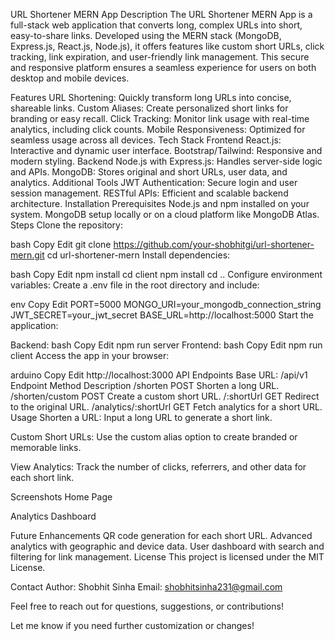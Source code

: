 URL Shortener MERN App
Description
The URL Shortener MERN App is a full-stack web application that converts long, complex URLs into short, easy-to-share links. Developed using the MERN stack (MongoDB, Express.js, React.js, Node.js), it offers features like custom short URLs, click tracking, link expiration, and user-friendly link management. This secure and responsive platform ensures a seamless experience for users on both desktop and mobile devices.

Features
URL Shortening: Quickly transform long URLs into concise, shareable links.
Custom Aliases: Create personalized short links for branding or easy recall.
Click Tracking: Monitor link usage with real-time analytics, including click counts.
Mobile Responsiveness: Optimized for seamless usage across all devices.
Tech Stack
Frontend
React.js: Interactive and dynamic user interface.
Bootstrap/Tailwind: Responsive and modern styling.
Backend
Node.js with Express.js: Handles server-side logic and APIs.
MongoDB: Stores original and short URLs, user data, and analytics.
Additional Tools
JWT Authentication: Secure login and user session management.
RESTful APIs: Efficient and scalable backend architecture.
Installation
Prerequisites
Node.js and npm installed on your system.
MongoDB setup locally or on a cloud platform like MongoDB Atlas.
Steps
Clone the repository:

bash
Copy
Edit
git clone https://github.com/your-shobhitgi/url-shortener-mern.git
cd url-shortener-mern
Install dependencies:

bash
Copy
Edit
npm install
cd client
npm install
cd ..
Configure environment variables:
Create a .env file in the root directory and include:

env
Copy
Edit
PORT=5000
MONGO_URI=your_mongodb_connection_string
JWT_SECRET=your_jwt_secret
BASE_URL=http://localhost:5000
Start the application:

Backend:
bash
Copy
Edit
npm run server
Frontend:
bash
Copy
Edit
npm run client
Access the app in your browser:

arduino
Copy
Edit
http://localhost:3000
API Endpoints
Base URL: /api/v1
Endpoint	Method	Description
/shorten	POST	Shorten a long URL.
/shorten/custom	POST	Create a custom short URL.
/:shortUrl	GET	Redirect to the original URL.
/analytics/:shortUrl	GET	Fetch analytics for a short URL.
Usage
Shorten a URL:
Input a long URL to generate a short link.

Custom Short URLs:
Use the custom alias option to create branded or memorable links.

View Analytics:
Track the number of clicks, referrers, and other data for each short link.

Screenshots
Home Page

Analytics Dashboard

Future Enhancements
QR code generation for each short URL.
Advanced analytics with geographic and device data.
User dashboard with search and filtering for link management.
License
This project is licensed under the MIT License.

Contact
Author: Shobhit Sinha
Email: shobhitsinha231@gmail.com

Feel free to reach out for questions, suggestions, or contributions!

Let me know if you need further customization or changes!







